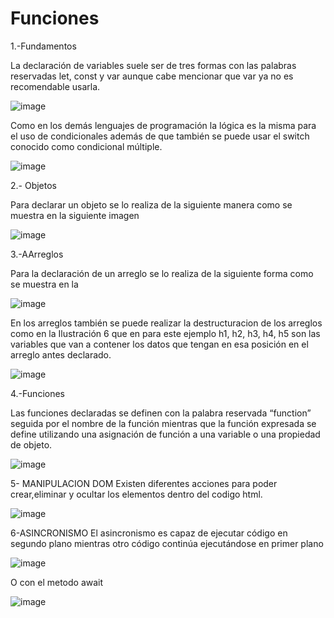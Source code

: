 # Funciones
1.-Fundamentos 

La declaración de variables suele ser de tres formas con las palabras reservadas let, const y var aunque cabe mencionar que var ya no es recomendable usarla. 

![image](https://github.com/DAQG/Funciones/assets/117754291/a77da03b-f5eb-4ab7-a64a-a35766596d78)


Como en los demás lenguajes de programación la lógica es la misma para el uso de condicionales además de que también se puede usar el switch conocido como condicional múltiple. 

![image](https://github.com/DAQG/Funciones/assets/117754291/48abd171-c029-4420-8c8b-65b521f9bbf6)


2.- Objetos 

Para declarar un objeto se lo realiza de la siguiente manera como se muestra en la siguiente imagen

![image](https://github.com/DAQG/Funciones/assets/117754291/7a96c583-2f31-4283-97bc-bd93326601f4)

3.-AArreglos 

Para la declaración de un arreglo se lo realiza de la siguiente forma como se muestra en la


![image](https://github.com/DAQG/Funciones/assets/117754291/a52c339b-e21c-41f3-ad27-a74e85f40b75)

En los arreglos también se puede realizar la destructuracion de los arreglos como en la Ilustración 6 que en para este ejemplo h1, h2, h3, h4, h5 son las variables que van a contener los datos que tengan en esa posición en el arreglo antes declarado. 

![image](https://github.com/DAQG/Funciones/assets/117754291/f4c9f561-8d40-4aaa-9c31-78c91abc525f)

4.-Funciones 

Las funciones declaradas se definen con la palabra reservada “function” seguida por el nombre de la función mientras que la función expresada se define utilizando una asignación de función a una variable o una propiedad de objeto.

![image](https://github.com/DAQG/Funciones/assets/117754291/2f452395-21aa-4612-a9de-abf3fac2453c)


5- MANIPULACION DOM
Existen diferentes acciones para poder crear,eliminar y ocultar los elementos dentro del codigo html.

![image](https://github.com/DAQG/Funciones/assets/117754291/080dffa9-e94b-454d-810f-5d5a7faedbb8)

6-ASINCRONISMO
El asincronismo es capaz de ejecutar código en segundo plano mientras otro código continúa ejecutándose en primer plano

![image](https://github.com/DAQG/Funciones/assets/117754291/cda75a32-81b0-4ff9-8db2-d8003111cb94)

O con el metodo await

![image](https://github.com/DAQG/Funciones/assets/117754291/eb411079-c128-4721-95df-224622104f43)





